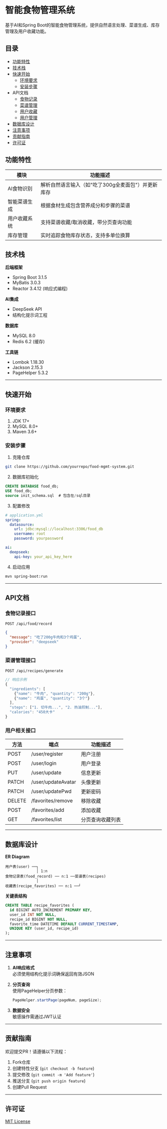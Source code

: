 # 智能食物管理系统

基于AI和Spring Boot的智能食物管理系统，提供自然语言处理、菜谱生成、库存管理及用户收藏功能。

## 目录
- [功能特性](#功能特性)
- [技术栈](#技术栈)
- [快速开始](#快速开始)
  - [环境要求](#环境要求)
  - [安装步骤](#安装步骤)
- API文档
  - [食物记录](#食物记录接口)
  - [菜谱管理](#菜谱管理接口)
  - [用户收藏](#用户收藏接口)
  - [用户管理](#用户管理接口)
- [数据库设计](#数据库设计)
- [注意事项](#注意事项)
- [贡献指南](#贡献指南)
- [许可证](#许可证)

## 功能特性
| 模块         | 功能描述                                           |
| ------------ | -------------------------------------------------- |
| AI食物识别   | 解析自然语言输入（如"吃了300g全麦面包"）并更新库存 |
| 智能菜谱生成 | 根据食材生成包含营养成分和步骤的菜谱               |
| 用户收藏系统 | 支持菜谱收藏/取消收藏，带分页查询功能              |
| 库存管理     | 实时追踪食物库存状态，支持多单位换算               |

## 技术栈
**后端框架**
- Spring Boot 3.1.5
- MyBatis 3.0.3
- Reactor 3.4.12 (响应式编程)

**AI集成**
- DeepSeek API
- 结构化提示词工程

**数据库**
- MySQL 8.0
- Redis 6.2 (缓存)

**工具链**
- Lombok 1.18.30
- Jackson 2.15.3
- PageHelper 5.3.2

---

## 快速开始

### 环境要求
1. JDK 17+
2. MySQL 8.0+
3. Maven 3.6+

### 安装步骤
1. 克隆仓库
```bash
git clone https://github.com/yourrepo/food-mgmt-system.git
```

2. 数据库初始化
```sql
CREATE DATABASE food_db;
USE food_db;
source init_schema.sql  # 包含在/sql目录
```

3. 配置修改
```yaml
# application.yml
spring:
  datasource:
    url: jdbc:mysql://localhost:3306/food_db
    username: root
    password: yourpassword

ai:
  deepseek:
    api-key: your_api_key_here
```

4. 启动应用
```bash
mvn spring-boot:run
```

---

## API文档

### 食物记录接口
`POST /api/food/record`
```json
{
  "message": "吃了200g牛肉和3个鸡蛋",
  "provider": "deepseek"
}
```

### 菜谱管理接口
`POST /api/recipes/generate`
```javascript
// 响应示例
{
  "ingredients": [
    {"name": "牛肉", "quantity": "200g"},
    {"name": "鸡蛋", "quantity": "3个"}
  ],
  "steps": ["1. 切牛肉...", "2. 热油煎制..."],
  "calories": "450大卡"
}
```

### 用户相关接口
| 方法   | 端点               | 功能描述         |
| ------ | ------------------ | ---------------- |
| POST   | /user/register     | 用户注册         |
| POST   | /user/login        | 用户登录         |
| PUT    | /user/update       | 信息更新         |
| PATCH  | /user/updateAvatar | 头像更新         |
| PATCH  | /user/updatePwd    | 更新密码         |
| DELETE | /favorites/remove  | 移除收藏         |
| POST   | /favorites/add     | 添加收藏         |
| GET    | /favorites/list    | 分页查询收藏列表 |

---

## 数据库设计
**ER Diagram**

```
用户表(user) ──┐
              │ 1:n
食物记录表(food_record) ── n:1 ──菜谱表(recipes)
              │
收藏表(recipe_favorites) ── n:1 ──┘
```

**关键表结构**
```sql
CREATE TABLE recipe_favorites (
  id BIGINT AUTO_INCREMENT PRIMARY KEY,
  user_id INT NOT NULL,
  recipe_id BIGINT NOT NULL,
  favorite_time DATETIME DEFAULT CURRENT_TIMESTAMP,
  UNIQUE KEY (user_id, recipe_id)
);
```

---

## 注意事项
1. **AI响应格式**  
   必须使用结构化提示词确保返回有效JSON
   
2. **分页查询**  
   使用PageHelper分页参数：
   ```java
   PageHelper.startPage(pageNum, pageSize);
   ```

3. **数据安全**  
   敏感操作需通过JWT认证

---

## 贡献指南
欢迎提交PR！请遵循以下流程：
1. Fork仓库
2. 创建特性分支 (`git checkout -b feature`)
3. 提交修改 (`git commit -m 'Add feature'`)
4. 推送分支 (`git push origin feature`)
5. 创建Pull Request

---

## 许可证
[MIT License](LICENSE)